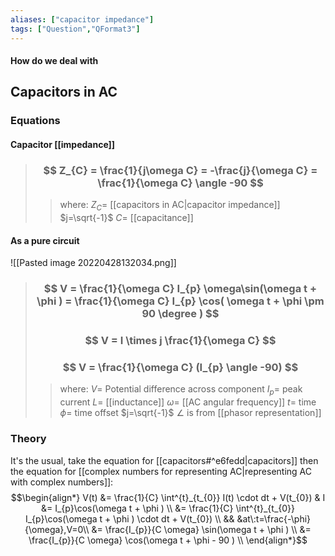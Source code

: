 ```yaml
---
aliases: ["capacitor impedance"]
tags: ["Question","QFormat3"]
---
```


#### How do we deal with
## Capacitors in AC
### Equations
#### Capacitor [[impedance]]
> ### $$ Z_{C} = \frac{1}{j\omega C} = -\frac{j}{\omega C} = \frac{1}{\omega C} \angle -90 $$ 
>> where:
>> $Z_{C}=$ [[capacitors in AC|capacitor impedance]]
>> $j=\sqrt{-1}$
>> $C=$ [[capacitance]]

#### As a pure circuit
![[Pasted image 20220428132034.png]]

> ### $$ V = \frac{1}{\omega C} I_{p} \omega\sin(\omega t + \phi ) = \frac{1}{\omega C} I_{p} \cos( \omega t + \phi \pm 90 \degree ) $$ 
> ### $$ V = I \times j \frac{1}{\omega C}  $$
> ### $$ V = \frac{1}{\omega C}  (I_{p} \angle -90) $$
>> where:
>> $V=$ Potential difference across component
>> $I_{p}=$ peak current
>> $L=$ [[inductance]]
>> $\omega=$ [[AC angular frequency]]
>> $t=$ time
>> $\phi=$ time offset
>> $j=\sqrt{-1}$
>> $\angle$ is from [[phasor representation]]

### Theory
It's the usual, take the equation for [[capacitors#^e6fedd|capacitors]] then the equation for [[complex numbers for representing AC|representing AC with complex numbers]]:
$$\begin{align*}
V(t) &= \frac{1}{C} \int^{t}_{t_{0}} I(t) \cdot dt + V(t_{0}) & I &= I_{p}\cos(\omega t + \phi ) \\
 &=  \frac{1}{C} \int^{t}_{t_{0}} I_{p}\cos(\omega t + \phi ) \cdot dt + V(t_{0}) \\
 && &at\:t=\frac{-\phi}{\omega},V=0\\
&=  \frac{I_{p}}{C \omega} \sin(\omega t + \phi ) \\
&=  \frac{I_{p}}{C \omega} \cos(\omega t + \phi - 90 ) \\
\end{align*}$$